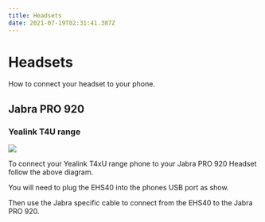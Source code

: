 ```yaml
---
title: Headsets
date: 2021-07-19T02:31:41.387Z
---
```

# Headsets

How to connect your headset to your phone.

## Jabra PRO 920

### Yealink T4U range


![](/images/t4u-ehs40.png)

To connect your Yealink T4xU range phone to your Jabra PRO 920 Headset follow the above diagram.

You will need to plug the EHS40 into the phones USB port as show.

Then use the Jabra specific cable to connect from the EHS40 to the Jabra PRO 920.
